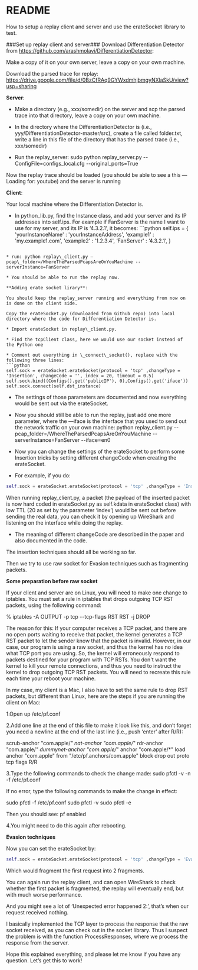 # README #

How to setup a replay client and server and use the erateSocket library to test.

###Set up replay client and server###
Download Differentiation Detector from https://github.com/arashmolavi/DifferentiationDetector:

Make a copy of it on your own server, leave a copy on your own machine.

Download the parsed trace for replay:
https://drive.google.com/file/d/0BzCfRAq9GYWxdmhjbmgyNXlaSkU/view?usp=sharing

**Server**:

* Make a directory (e.g., xxx/somedir) on the server and scp the parsed trace into that directory, leave a copy on your own machine.

* In the directory where the DifferentiationDetector is (i.e., yyy/DifferentiationDetector-master/src), create a file called folder.txt, write a line in this file of the directory that has the parsed trace (i.e., xxx/somedir)

* Run the replay\_server: sudo python replay\_server.py --ConfigFile=configs\_local.cfg --original\_ports=True

Now the replay trace should be loaded (you should be able to see a this — Loading for: youtube) and the server is running

**Client**:

Your local machine where the Differentiation Detector is.

* In python\_lib.py, find the Instance class, and add your server and its IP addresses into self.ips. For example if FanServer is the name I want to use for my server, and its IP is ‘4.3.2.1’, it becomes: ```python
 self.ips = {
                    'yourInstanceName'    : 'yourInstanceAddress',
                    'example1'            : 'my.example1.com',
                    'example2'            : '1.2.3.4',
                    ‘FanServer'           : ‘4.3.2.1’,
                   }
```

* run: python replay\_client.py —pcap\_folder=/WhereTheParsedPcapsAreOnYouMachine --serverInstance=FanServer

* You should be able to run the replay now.

**Adding erate socket lirary**:

You should keep the replay_server running and everything from now on is done on the client side.

Copy the erateSocket.py (downloaded from Github repo) into local directory where the code for Differentiation Detector is.

* Import erateSocket in replay\_client.py.

* Find the tcpClient class, here we would use our socket instead of the Python one 

* Comment out everything in \_connect\_socket(), replace with the following three lines:
```python
self.sock = erateSocket.erateSocket(protocol = 'tcp' ,changeType = 'Insertion', changeCode = '', index = 20, timeout = 0.5)
self.sock.bind((Configs().get('publicIP'), 0),Configs().get('iface'))
self.sock.connect(self.dst_instance)
```

* The settings of those parameters are documented and now everything would be sent out via the erateSocket. 

* Now you should still be able to run the replay, just add one more parameter, where the —iface is the interface that you used to send out the network traffic on your own machine: python replay\_client.py --pcap\_folder=/WhereTheParsedPcapsAreOnYouMachine --serverInstance=FanServer --iface=en0

* Now you can change the settings of the erateSocket to perform some Insertion tricks by setting different changeCode when creating the erateSocket. 

* For example, if you do: 
```python
self.sock = erateSocket.erateSocket(protocol = 'tcp' ,changeType = 'Insertion', changeCode = 'IP1', index = 20, timeout = 0.5)
```
When running replay\_client.py, a packet (the payload of the inserted packet is now hard coded in erateSocket.py as self.kdata in erateSocket class) with low TTL (20 as set by the parameter ‘index’) would be sent out before sending the real data, you can check it by opening up WireShark and listening on the interface while doing the replay.

* The meaning of different changeCode are described in the paper and also documented in the code.

The insertion techniques should all be working so far.

Then we try to use raw socket for Evasion techniques such as fragmenting packets.

**Some preparation before raw socket**

If your client and server are on Linux, you will need to make one change to iptables. You must set a rule in iptables that drops outgoing TCP RST packets, using the following command:

% iptables -A OUTPUT -p tcp --tcp-flags RST RST -j DROP

The reason for this: If your computer receives a TCP packet, and there are no open ports waiting to receive that packet, the kernel generates a TCP RST packet to let the sender know that the packet is invalid. However, in our case, our program is using a raw socket, and thus the kernel has no idea what TCP port you are using. So, the kernel will erroneously respond to packets destined for your program with TCP RSTs. You don't want the kernel to kill your remote connections, and thus you need to instruct the kernel to drop outgoing TCP RST packets. You will need to recreate this rule each time your reboot your machine.

In my case, my client is a Mac, I also have to set the same rule to drop RST packets, but different than Linux, here are the steps if you are running the client on Mac:

1.Open up /etc/pf.conf

2.Add one line at the end of this file to make it look like this, and don’t forget you need a newline at the end of the last line (i.e., push ‘enter’ after R/R):

scrub-anchor "com.apple/*"
nat-anchor "com.apple/*"
rdr-anchor "com.apple/*"
dummynet-anchor "com.apple/*"
anchor "com.apple/*"
load anchor "com.apple" from "/etc/pf.anchors/com.apple"
block drop out proto tcp flags R/R

3.Type the following commands to check the change made:
sudo pfctl -v -n -f /etc/pf.conf

If no error, type the following commands to make the change in effect:

sudo pfctl -f /etc/pf.conf
sudo pfctl -v
sudo pfctl -e

Then you should see:
pf enabled

4.You might need to do this again after rebooting.

**Evasion techniques**

Now you can set the erateSocket by:
```python
self.sock = erateSocket.erateSocket(protocol = 'tcp' ,changeType = 'Evasion', changeCode = 'IP1', index = 2, timeout = 0.5)
```

Which would fragment the first request into 2 fragments.

You can again run the replay client, and can open WireShark to check whether the first packet is fragmented, the replay will eventually end, but with much worse performance.

And you might see a lot of ‘Unexpected error happened 2:’, that’s when our request received nothing.

I basically implemented the TCP layer to process the response that the raw socket received, as you can check out in the socket library. Thus I suspect the problem is with the function ProcessResponses, where we process the response from the server.

Hope this explained everything, and please let me know if you have any question. 
Let’s get this to work!